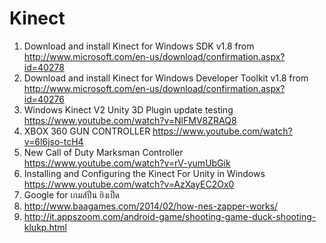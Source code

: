 Kinect
======
1. Download and install Kinect for Windows SDK v1.8 from http://www.microsoft.com/en-us/download/confirmation.aspx?id=40278
2. Download and install Kinect for Windows Developer Toolkit v1.8 from http://www.microsoft.com/en-us/download/confirmation.aspx?id=40276
3. Windows Kinect V2 Unity 3D Plugin update testing https://www.youtube.com/watch?v=NlFMV8ZRAQ8
4. XBOX 360 GUN CONTROLLER https://www.youtube.com/watch?v=6l6jso-tcH4
5. New Call of Duty Marksman Controller https://www.youtube.com/watch?v=rV-yumUbGik
6. Installing and Configuring the Kinect For Unity in Windows https://www.youtube.com/watch?v=AzXayEC2Ox0
7. Google for เกมส์ปืน ยิงเป็ด
8. http://www.baagames.com/2014/02/how-nes-zapper-works/
9. http://it.appszoom.com/android-game/shooting-game-duck-shooting-klukp.html
